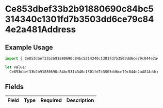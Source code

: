 # Ce853dbef33b2b91880690c84bc5314340c1301fd7b3503dd6ce79c844e2a481Address

## Example Usage

```typescript
import { Ce853dbef33b2b91880690c84bc5314340c1301fd7b3503dd6ce79c844e2a481Address } from "@wingspan/payments/sdk/models/shared";

let value:
  Ce853dbef33b2b91880690c84bc5314340c1301fd7b3503dd6ce79c844e2a481Address = {};
```

## Fields

| Field       | Type        | Required    | Description |
| ----------- | ----------- | ----------- | ----------- |